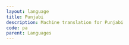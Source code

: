 ```yaml
---
layout: language
title: Punjabi
description: Machine translation for Punjabi
code: pa
parent: Languages
---
```

